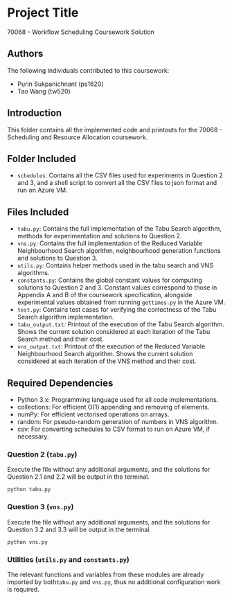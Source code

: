# Project Title

70068 - Workflow Scheduling Coursework Solution  

## Authors

The following individuals contributed to this coursework:

- Purin Sukpanichnant (ps1620)
- Tao Wang (tw520) 

## Introduction

This folder contains all the implemented code and printouts for the 70068 - Scheduling and Resource Allocation coursework. 

## Folder Included
- `schedules`: Contains all the CSV files used for experiments in Question 2 and 3, and a shell script to convert all the CSV files to json format and run on Azure VM.

## Files Included

- `tabu.py`: Contains the full implementation of the Tabu Search algorithm, methods for experimentation and solutions to Question 2.
- `vns.py`: Contains the full implementation of the Reduced Variable Neighbourhood Search algorithm, neighbourhood generation functions and solutions to Question 3.
- `utils.py`: Contains helper methods used in the tabu search and VNS algorithms.
- `constants.py`: Contains the global constant values for computing solutions to Question 2 and 3. Constant values correspond to those in Appendix A and B of the coursework specification, alongside experimental values obtained from running `gettimes.py` in the Azure VM.    
- `test.py`: Contains test cases for verifying the correctness of the Tabu Search algorithm implementation. 
- `tabu_output.txt`: Printout of the execution of the Tabu Search algorithm. Shows the current solution considered at each iteration of the Tabu Search method and their cost.
- `vns_output.txt`: Printout of the execution of the Reduced Variable Neighbourhood Search algorithm. Shows the current solution considered at each iteration of the VNS method and their cost.

## Required Dependencies

- Python 3.x: Programming language used for all code implementations.
- collections: For efficient O(1) appending and removing of elements. 
- numPy: For efficient vectorised operations on arrays. 
- random: For pseudo-random generation of numbers in VNS algorithm.
- csv: For converting schedules to CSV format to run on Azure VM, if necessary.  

### Question 2 (`tabu.py`)

Execute the file without any additional arguments, and the solutions for Question 2.1 and 2.2 will be output in the terminal.

`python tabu.py`

### Question 3 (`vns.py`)

Execute the file without any additional arguments, and the solutions for Question 3.2 and 3.3 will be output in the terminal.

`python vns.py`

### Utilities (`utils.py` and `constants.py`)

The relevant functions and variables from these modules are already imported by both`tabu.py` and `vns.py`, thus no additional configuration work is required. 
